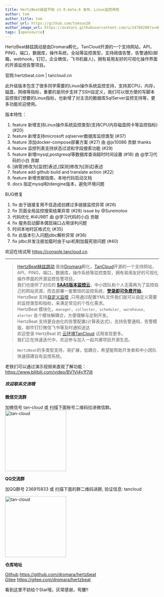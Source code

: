 ```yaml
---
title: HertzBeat赫兹节拍 v1.0.beta.6 发布，Linux监控来啦   
author: tom  
author_title: tom   
author_url: https://github.com/tomsun28  
author_image_url: https://avatars.githubusercontent.com/u/24788200?s=400&v=4  
tags: [opensource]  
---
```


HertzBeat赫兹跳动是由Dromara孵化，TanCloud开源的一个支持网站，API，PING，端口，数据库，操作系统，全站等监控类型，支持阈值告警，告警通知(邮箱，webhook，钉钉，企业微信，飞书机器人)，拥有易用友好的可视化操作界面的开源监控告警项目。

官网:hertzbeat.com | tancloud.cn

此升级版本包含了很多同学需要的Linux操作系统监控支持，支持其CPU，内存，磁盘，网络等指标，重要的是同步支持了SSH自定义，我们可以很方便的写脚本监控我们想要的Linux指标，也新增了对主流的数据库SqlServer监控支持等，更多功能欢迎使用。     

版本特性：
1. feature 新增支持Linux操作系统监控类型(支持CPU内存磁盘网卡等监控指标) (#20)
2. feature 新增支持microsoft sqlserver数据库监控类型 (#37)
3. feature 添加docker-compose部署方案 (#27) 由 @jx10086 贡献 thanks
4. feature 监控列表支持状态过滤和字段搜索功能 (#29)
5. feature 新增mysql,postgresql等数据库查询超时时间设置 (#18) 由 @学习代码的小白 贡献
6. [纳管]修改为[监控]表述,[探测]修改为[测试]表述
7. feature add github build and translate action (#22)
8. feature 新增贡献指南，本地代码启动文档
9. docs 指定mysql和tdengine版本，避免环境问题

BUG修复
1. fix 由于链接复用不佳造成创建过多链接监控异常 (#26)
2. fix 页面全局监控搜索结果异常 (#28) issue by @Suremotoo
3. 代码优化 #I4U9BT 由 @学习代码的小白 贡献
4. fix 服务启动脚本偶现端口占用误判问题
5. 时间本地时区格式化 (#35)
6. fix 此版本引入问题jdbc解析异常 (#36)
7. fix jdbc并发注册加载时由于spi机制加载死锁问题 (#40)

欢迎在线试用 https://console.tancloud.cn.

-----------------------

> [HertzBeat赫兹跳动](https://github.com/dromara/hertzbeat) 是由[Dromara](https://dromara.org)孵化，[TanCloud](https://tancloud.cn)开源的一个支持网站，API，PING，端口，数据库，操作系统等监控类型，拥有易用友好的可视化操作界面的开源监控告警项目。  
> 我们也提供了对应的 **[SAAS版本监控云](https://console.tancloud.cn)**，中小团队和个人无需再为了监控自己的网站资源，而去部署一套繁琐的监控系统，**[登录即可免费开始](https://console.tancloud.cn)**。     
> HertzBeat 支持[自定义监控](https://hertzbeat.com/docs/advanced/extend-point) ,只用通过配置YML文件我们就可以自定义需要的监控类型和指标，来满足常见的个性化需求。   
> HertzBeat 模块化，`manager, collector, scheduler, warehouse, alerter` 各个模块解耦合，方便理解与定制开发。       
> HertzBeat 支持更自由化的告警配置(计算表达式)，支持告警通知，告警模版，邮件钉钉微信飞书等及时通知送达          
> 欢迎登录 HertzBeat 的 [云环境TanCloud](https://console.tancloud.cn) 试用发现更多。          
> 我们正在快速迭代中，欢迎参与加入一起共建项目开源生态。

> `HertzBeat`的多类型支持，易扩展，低耦合，希望能帮助开发者和中小团队快速搭建自有监控系统。

老铁们可以通过演示视频来直观了解功能： https://www.bilibili.com/video/BV1Vi4y1f7i8

##### 欢迎联系交流哦   

**微信交流群**   

加微信号 tan-cloud 或 扫描下面账号二维码拉进微信群。   
<img alt="tan-cloud" src="https://cdn.jsdelivr.net/gh/dromara/hertzbeat@gh-pages/img/docs/help/tan-cloud-wechat.jpg" width="200"/>

**QQ交流群**  

加QQ群号 236915833 或 扫描下面的群二维码进群, 验证信息: tancloud

<img alt="tan-cloud" src="https://cdn.jsdelivr.net/gh/dromara/hertzbeat@gh-pages/img/docs/help/qq-qr.jpg" width="200"/>

**仓库地址**      

[Github](https://github.com/dromara/hertzbeat) https://github.com/dromara/hertzbeat      
[Gitee](https://gitee.com/dromara/hertzbeat) https://gitee.com/dromara/hertzbeat    

看到这里不妨给个Star哦，灰常感谢，弯腰!!
